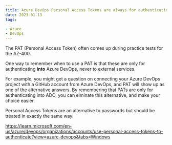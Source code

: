 ```yaml
---
title: Azure DevOps Personal Access Tokens are always for authenticating into ADO
date: 2023-01-13
tags:

- Azure
- DevOps
---
```

The PAT (Personal Access Token) often comes up during practice tests for the AZ-400.

One way to remember when to use a PAT is that these are only for authenticating **into** Azure DevOps, never to external services. 

For example, you might get a question on connecting your Azure DevOps project with a GitHub account from Azure DevOps, and PAT will show up as one of the alternative answers. By remembering that PATs are only for authenticating into ADO, you can elminate this alternative, and make your choice easier.

Personal Access Tokens are an alternative to passwords but should be treated in exactly the same way.

https://learn.microsoft.com/en-us/azure/devops/organizations/accounts/use-personal-access-tokens-to-authenticate?view=azure-devops&tabs=Windows


